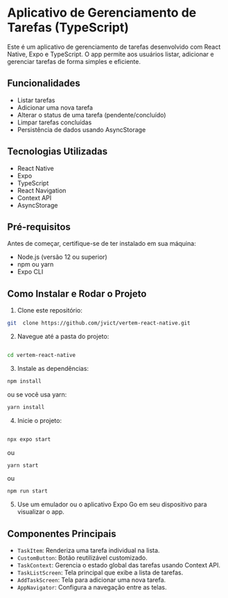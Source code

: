 # Aplicativo de Gerenciamento de Tarefas (TypeScript)

Este é um aplicativo de gerenciamento de tarefas desenvolvido com React Native, Expo e TypeScript. O app permite aos usuários listar, adicionar e gerenciar tarefas de forma simples e eficiente.

## Funcionalidades

- Listar tarefas
- Adicionar uma nova tarefa
- Alterar o status de uma tarefa (pendente/concluído)
- Limpar tarefas concluídas
- Persistência de dados usando AsyncStorage

## Tecnologias Utilizadas

- React Native
- Expo
- TypeScript
- React Navigation
- Context API
- AsyncStorage

## Pré-requisitos

Antes de começar, certifique-se de ter instalado em sua máquina:
- Node.js (versão 12 ou superior)
- npm ou yarn
- Expo CLI

## Como Instalar e Rodar o Projeto

1. Clone este repositório:

```bash
git  clone https://github.com/jvict/vertem-react-native.git

```

2. Navegue até a pasta do projeto:

```bash

cd vertem-react-native
```


3. Instale as dependências:

```bash
npm install
```
ou se você usa yarn:

```bash
yarn install
```

4. Inicie o projeto:

```bash

npx expo start 

```
ou 

```bash
yarn start

```
ou

```bash
npm run start

```


5. Use um emulador ou o aplicativo Expo Go em seu dispositivo para visualizar o app.


## Componentes Principais

- `TaskItem`: Renderiza uma tarefa individual na lista.
- `CustomButton`: Botão reutilizável customizado.
- `TaskContext`: Gerencia o estado global das tarefas usando Context API.
- `TaskListScreen`: Tela principal que exibe a lista de tarefas.
- `AddTaskScreen`: Tela para adicionar uma nova tarefa.
- `AppNavigator`: Configura a navegação entre as telas.